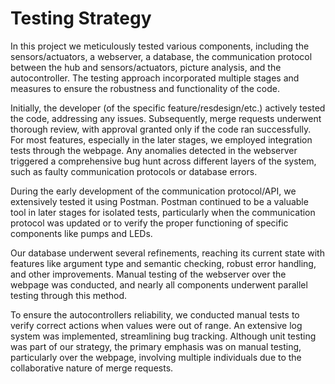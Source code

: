 # Testing Strategy

In this project we meticulously tested various components, including the sensors/actuators, a webserver, a database, the communication protocol between the hub and sensors/actuators, picture analysis, and the autocontroller. The testing approach incorporated multiple stages and measures to ensure the robustness and functionality of the code.

Initially, the developer (of the specific feature/resdesign/etc.) actively tested the code, addressing any issues. Subsequently, merge requests underwent thorough review, with approval granted only if the code ran successfully. For most features, especially in the later stages, we employed integration tests through the webpage. Any anomalies detected in the webserver triggered a comprehensive bug hunt across different layers of the system, such as faulty communication protocols or database errors.

During the early development of the communication protocol/API, we extensively tested it using Postman. Postman continued to be a valuable tool in later stages for isolated tests, particularly when the communication protocol was updated or to verify the proper functioning of specific components like pumps and LEDs.

Our database underwent several refinements, reaching its current state with features like argument type and semantic checking, robust error handling, and other improvements. Manual testing of the webserver over the webpage was conducted, and nearly all components underwent parallel testing through this method.

To ensure the autocontrollers reliability, we conducted manual tests to verify correct actions when values were out of range. An extensive log system was implemented, streamlining bug tracking. Although unit testing was part of our strategy, the primary emphasis was on manual testing, particularly over the webpage, involving multiple individuals due to the collaborative nature of merge requests.





